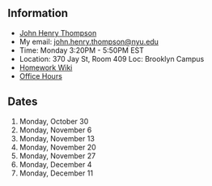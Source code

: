 ## Information

- [John Henry Thompson](http://johnhenrythompson.com)
- My email: john.henry.thompson@nyu.edu
- Time: Monday 3:20PM - 5:50PM EST
- Location: 370 Jay St, Room 409 Loc: Brooklyn Campus
- [Homework Wiki](https://github.com/ITPNYU/ICM-2023-Code/wiki/Homework-John-Henry-02)
- [Office Hours](https://calendar.google.com/calendar/u/0/selfsched?sstoken=UUdFT1BmNTVfLW5BfGRlZmF1bHR8YmZmMzM3NDFjYjFmMGE4NDI1YTFlNWEzNGQwMGY3NTk)

## Dates

1. Monday, October 30
2. Monday, November 6
3. Monday, November 13
4. Monday, November 20
5. Monday, November 27
6. Monday, December 4
7. Monday, December 11

